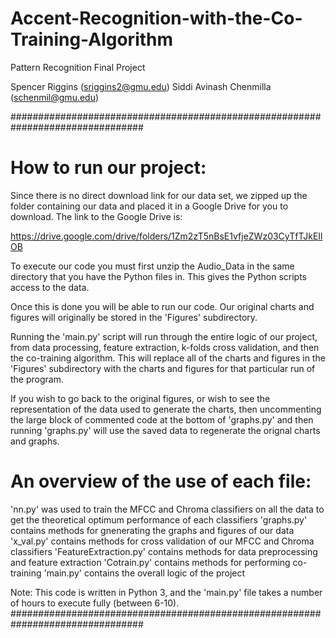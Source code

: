 # Accent-Recognition-with-the-Co-Training-Algorithm
Pattern Recognition Final Project

Spencer Riggins (sriggins2@gmu.edu)
Siddi Avinash Chenmilla (schenmil@gmu.edu)

################################################################################

# How to run our project:

Since there is no direct download link for our data set, we zipped up the folder
containing our data and placed it in a Google Drive for you to download. The
link to the Google Drive is:

https://drive.google.com/drive/folders/1Zm2zT5nBsE1vfjeZWz03CyTfTJkEIlOB

To execute our code you must first unzip the Audio_Data in the same directory that you have
the Python files in. This gives the Python scripts access to the data.

Once this is done you will be able to run our code. Our original charts and
figures will originally be stored in the 'Figures' subdirectory.

Running the 'main.py' script will run through the entire logic of our project,
from data processing, feature extraction, k-folds cross validation, and then the
co-training algorithm. This will replace all of the charts and figures in the
'Figures' subdirectory with the charts and figures for that particular run of the
program.

If you wish to go back to the original figures, or wish to see the representation of
the data used to generate the charts, then uncommenting the large block of commented
code at the bottom of 'graphs.py' and then running 'graphs.py' will use the saved
data to regenerate the orignal charts and graphs.

# An overview of the use of each file:

'nn.py' was used to train the MFCC and Chroma classifiers on all the data to get
the theoretical optimum performance of each classifiers
'graphs.py' contains methods for gnenerating the graphs and figures of our data
'x_val.py' contains methods for cross validation of our MFCC and Chroma classifiers
'FeatureExtraction.py' contains methods for data preprocessing and feature extraction
'Cotrain.py' contains methods for performing co-training
'main.py' contains the overall logic of the project

Note: This code is written in Python 3, and the 'main.py' file takes a number of
hours to execute fully (between 6-10).
################################################################################
